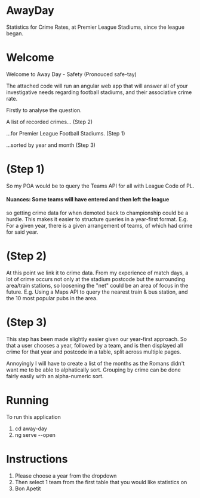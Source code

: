 # AwayDay
Statistics for Crime Rates, at Premier League Stadiums, since the league began.

# Welcome
Welcome to Away Day - Safety (Pronouced safe-tay)

The attached code will run an angular web app that will
answer all of your investigative needs regarding football stadiums,
and their associative crime rate.

Firstly to analyse the question.

A list of recorded crimes... (Step 2)

...for Premier League Football Stadiums. (Step 1)

...sorted by year and month (Step 3)

# (Step 1)
So my POA would be to query the Teams API for all with League Code of PL.
#### Nuances: Some teams will have entered and then left the league
so getting crime data for when demoted back to championship could be a hurdle.
This makes it easier to structure queries in a year-first format.
E.g. For a given year, there is a given arrangement of teams, of which had crime for said year.

# (Step 2)
At this point we link it to crime data.
From my experience of match days, a lot of crime occurs not only at the stadium postcode
but the surrounding area/train stations, so loosening the "net" could be an area of focus in the future.
E.g. Using a Maps API to query the nearest train & bus station, and the 10 most popular pubs in the area.

# (Step 3)
This step has been made slightly easier given our year-first approach.
So that a user chooses a year, followed by a team, and is then displayed all crime for that year and postcode
in a table, split across multiple pages.

Annoyingly I will have to create a list of the months as the Romans didn't want me to be able to alphatically sort.
Grouping by crime can be done fairly easily with an alpha-numeric sort.

# Running
To run this application
1. cd away-day
2. ng serve --open

# Instructions
1. Please choose a year from the dropdown
2. Then select 1 team from the first table that you would like statistics on
3. Bon Apetit